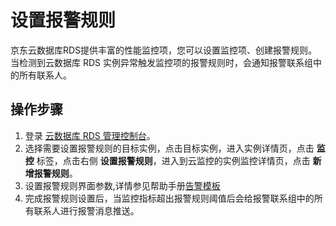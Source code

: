 # 设置报警规则
京东云数据库RDS提供丰富的性能监控项，您可以设置监控项、创建报警规则。当检测到云数据库 RDS 实例异常触发监控项的报警规则时，会通知报警联系组中的所有联系人。

## 操作步骤
1. 登录 [云数据库 RDS 管理控制台](https://rds-console.jdcloud.com/database)。  
2. 选择需要设置报警规则的目标实例，点击目标实例，进入实例详情页，点击 **监控** 标签，点击右侧 **设置报警规则**，进入到云监控的实例监控详情页，点击 **新增报警规则**。  
3. 设置报警规则界面参数,详情参见帮助手册[告警模板](https://docs.jdcloud.com/cn/monitoring/alarm-template)  
4. 完成报警规则设置后，当监控指标超出报警规则阈值后会给报警联系组中的所有联系人进行报警消息推送。  
